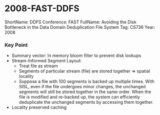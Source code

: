 # 2008-FAST-DDFS

ShortName: DDFS
Conference: FAST
FullName: Avoiding the Disk Bottleneck in the Data Domain Deduplication File System
Tag: CS736
Year: 2008

### Key Point

- Summary vector: In memory bloom filter to prevent disk lookups
- Stream-Informed Segment Layout:
    - Treat file as stream
    - Segments of particular stream (file) are stored together ⇒ spatial locality
    - Suppose a file with 100 segments is backed up multiple times. With SISL, even if the file undergoes minor changes, the unchanged segments will still be stored together in the same order. When the file is modified and re-backed up, the system can efficiently deduplicate the unchanged segments by accessing them together.
- Locality preserved caching